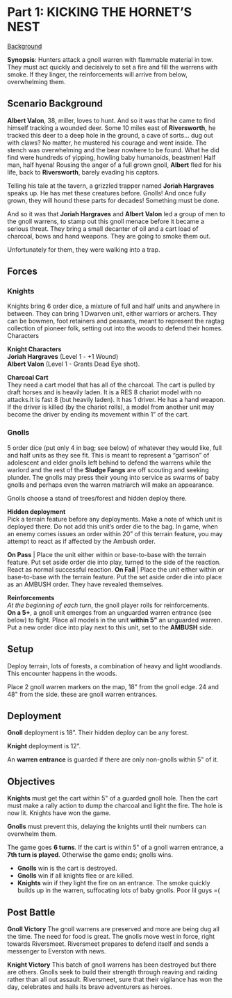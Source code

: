 # Part 1: KICKING THE HORNET’S NEST  
[Background](/woe/gnolls-v-knights-0/)

**Synopsis**: Hunters attack a gnoll warren with flammable material in tow. They must act quickly and decisively to set a fire and fill the warrens with smoke. If they linger, the reinforcements will arrive from below, overwhelming them.

## Scenario Background

**Albert Valon**, 38, miller, loves to hunt. And so it was that he came to find himself tracking a wounded deer. Some 10 miles east of **Riversworth**, he tracked this deer to a deep hole in the ground, a cave of sorts... dug out with claws? No matter, he mustered his courage and went inside. The stench was overwhelming and the bear nowhere to be found. What he did find were hundreds of yipping, howling baby humanoids, beastmen! Half man, half hyena! Rousing the anger of a full grown gnoll, **Albert** fled for his life, back to **Riversworth**, barely evading his captors.

Telling his tale at the tavern, a grizzled trapper named **Joriah Hargraves** speaks up. He has met these creatures before. Gnolls! And once fully grown, they will hound these parts for decades! Something must be done.

And so it was that **Joriah Hargraves** and **Albert Valon** led a group of men to the gnoll warrens, to stamp out this gnoll menace before it became a serious threat. They bring a small decanter of oil and a cart load of charcoal, bows and hand weapons. They are going to smoke them out.

Unfortunately for them, they were walking into a trap.

## Forces 
### Knights 
Knights bring 6 order dice, a mixture of full and half units and anywhere in between. They can bring 1 Dwarven unit, either warriors or archers. They can be bowmen, foot retainers and peasants, meant to represent the ragtag collection of pioneer folk, setting out into the woods to defend their homes.
Characters

**Knight Characters**   
**Joriah Hargraves** (Level 1 - +1 Wound)   
**Albert Valon** (Level 1 - Grants Dead Eye shot). 

**Charcoal Cart**  
They need a cart model that has all of the charcoal. The cart is pulled by draft horses and is heavily laden. It is a RES 8 chariot model with no attacks.It is fast 8 (but heavily laden). It has 1 driver. He has a hand weapon. If the driver is killed (by the chariot rolls), a model from another unit may become the driver by ending its movement within 1” of the cart.

### Gnolls
5 order dice (put only 4 in bag; see below) of whatever they would like, full and half units as they see fit. This is meant to represent a “garrison” of adolescent and elder gnolls left behind to defend the warrens while the warlord and the rest of the **Sludge Fangs** are off scouting and seeking plunder. The gnolls may press their young into service as swarms of baby gnolls and perhaps even the warren matriarch will make an appearance.

Gnolls choose a stand of trees/forest and hidden deploy there.

**Hidden deployment**  
Pick a terrain feature before any deployments. Make a note of which unit is deployed there. Do not add this unit’s order die to the bag. In game, when an enemy comes issues an order within 20” of this terrain feature, you may attempt to react as if affected by the Ambush order. 

**On Pass** | Place the unit either within or base-to-base with the terrain feature. Put set aside order die into play, turned to the side of the reaction. React as normal successful reaction.
**On Fail** | Place the unit either within or base-to-base with the terrain feature. Put the set aside order die into place as an AMBUSH order. They have revealed themselves.

**Reinforcements**  
*At the beginning of each turn*, the gnoll player rolls for reinforcements.  
**On a 5+**, a gnoll unit emerges from an unguarded warren entrance (see below) to fight. 
Place all models in the unit **within 5”** an unguarded warren. 
Put a new order dice into play next to this unit, set to the **AMBUSH** side. 

## Setup

Deploy terrain, lots of forests, a combination of heavy and light woodlands. This encounter happens in the woods.  

Place 2 gnoll warren markers on the map, 18" from the gnoll edge. 24 and 48" from the side. these are gnoll warren entrances. 

## Deployment  
 
**Gnoll** deployment is 18”. Their hidden deploy can be any forest.   

**Knight** deployment is 12”.  

An **warren entrance** is guarded if there are only non-gnolls within 5" of it.

## Objectives  
**Knights** must get the cart within 5" of a guarded gnoll hole. Then the cart must make a rally action to dump the charcoal and light the fire. The hole is now lit. Knights have won the game.

**Gnolls** must prevent this, delaying the knights until their numbers can overwhelm them. 

The game goes **6 turns**. If the cart is within 5" of a gnoll warren entrance, a **7th turn is played**. Otherwise the game ends; gnolls wins.

* **Gnolls** win is the cart is destroyed. 
* **Gnolls** win if all knights flee or are killed. 
* **Knights** win if they light the fire on an entrance. The smoke quickly builds up in the warren, suffocating lots of baby gnolls. Poor lil guys =(

## Post Battle
**Gnoll Victory** 
The gnoll warrens are preserved and more are being dug all the time. The need for food is great. The gnolls move west in force, right towards Riversmeet. Riversmeet prepares to defend itself and sends a messenger to Everston with news.

**Knight Victory** 
This batch of gnoll warrens has been destroyed but there are others. Gnolls seek to build their strength through reaving and raiding rather than all out assault. Riversmeet, sure that their vigilance has won the day, celebrates and hails its brave adventurers as heroes. 

